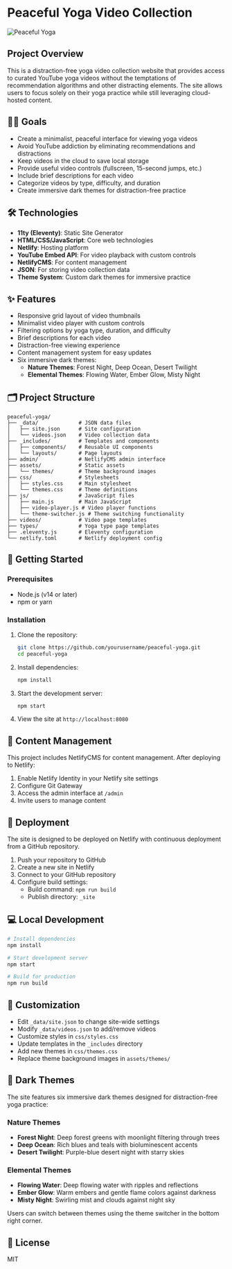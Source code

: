 # Peaceful Yoga Video Collection

![Peaceful Yoga](https://via.placeholder.com/800x400?text=Peaceful+Yoga)

## Project Overview
This is a distraction-free yoga video collection website that provides access to curated YouTube yoga videos without the temptations of recommendation algorithms and other distracting elements. The site allows users to focus solely on their yoga practice while still leveraging cloud-hosted content.

## 🧘‍♀️ Goals
- Create a minimalist, peaceful interface for viewing yoga videos
- Avoid YouTube addiction by eliminating recommendations and distractions
- Keep videos in the cloud to save local storage
- Provide useful video controls (fullscreen, 15-second jumps, etc.)
- Include brief descriptions for each video
- Categorize videos by type, difficulty, and duration
- Create immersive dark themes for distraction-free practice

## 🛠️ Technologies
- **11ty (Eleventy)**: Static Site Generator
- **HTML/CSS/JavaScript**: Core web technologies
- **Netlify**: Hosting platform
- **YouTube Embed API**: For video playback with custom controls
- **NetlifyCMS**: For content management
- **JSON**: For storing video collection data
- **Theme System**: Custom dark themes for immersive practice

## ✨ Features
- Responsive grid layout of video thumbnails
- Minimalist video player with custom controls
- Filtering options by yoga type, duration, and difficulty
- Brief descriptions for each video
- Distraction-free viewing experience
- Content management system for easy updates
- Six immersive dark themes:
  - **Nature Themes**: Forest Night, Deep Ocean, Desert Twilight
  - **Elemental Themes**: Flowing Water, Ember Glow, Misty Night

## 🗂️ Project Structure
```
peaceful-yoga/
├── _data/             # JSON data files
│   ├── site.json      # Site configuration
│   └── videos.json    # Video collection data
├── _includes/         # Templates and components
│   ├── components/    # Reusable UI components
│   └── layouts/       # Page layouts
├── admin/             # NetlifyCMS admin interface
├── assets/            # Static assets
│   └── themes/        # Theme background images
├── css/               # Stylesheets
│   ├── styles.css     # Main stylesheet
│   └── themes.css     # Theme definitions
├── js/                # JavaScript files
│   ├── main.js        # Main JavaScript
│   ├── video-player.js # Video player functions
│   └── theme-switcher.js # Theme switching functionality
├── videos/            # Video page templates
├── types/             # Yoga type page templates
├── .eleventy.js       # Eleventy configuration
└── netlify.toml       # Netlify deployment config
```

## 🚀 Getting Started

### Prerequisites
- Node.js (v14 or later)
- npm or yarn

### Installation
1. Clone the repository:
   ```bash
   git clone https://github.com/yourusername/peaceful-yoga.git
   cd peaceful-yoga
   ```

2. Install dependencies:
   ```bash
   npm install
   ```

3. Start the development server:
   ```bash
   npm start
   ```

4. View the site at `http://localhost:8080`

## 📝 Content Management
This project includes NetlifyCMS for content management. After deploying to Netlify:

1. Enable Netlify Identity in your Netlify site settings
2. Configure Git Gateway
3. Access the admin interface at `/admin`
4. Invite users to manage content

## 🚢 Deployment
The site is designed to be deployed on Netlify with continuous deployment from a GitHub repository.

1. Push your repository to GitHub
2. Create a new site in Netlify
3. Connect to your GitHub repository
4. Configure build settings:
   - Build command: `npm run build`
   - Publish directory: `_site`

## 💻 Local Development
```bash
# Install dependencies
npm install

# Start development server
npm start

# Build for production
npm run build
```

## 🔧 Customization
- Edit `_data/site.json` to change site-wide settings
- Modify `_data/videos.json` to add/remove videos
- Customize styles in `css/styles.css`
- Update templates in the `_includes` directory
- Add new themes in `css/themes.css`
- Replace theme background images in `assets/themes/`

## 🌙 Dark Themes
The site features six immersive dark themes designed for distraction-free yoga practice:

### Nature Themes
- **Forest Night**: Deep forest greens with moonlight filtering through trees
- **Deep Ocean**: Rich blues and teals with bioluminescent accents
- **Desert Twilight**: Purple-blue desert night with starry skies

### Elemental Themes
- **Flowing Water**: Deep flowing water with ripples and reflections
- **Ember Glow**: Warm embers and gentle flame colors against darkness
- **Misty Night**: Swirling mist and clouds against night sky

Users can switch between themes using the theme switcher in the bottom right corner.

## 📜 License
MIT